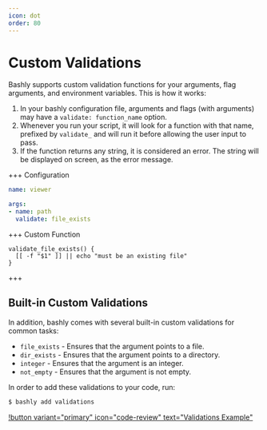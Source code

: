 ```yaml
---
icon: dot
order: 80
---
```


# Custom Validations

Bashly supports custom validation functions for your arguments, flag
arguments, and environment variables. This is how it works:

1. In your bashly configuration file, arguments and flags (with arguments)
   may have a `validate: function_name` option.
2. Whenever you run your script, it will look for a function with that name,
   prefixed by `validate_` and will run it before allowing the user
   input to pass.
3. If the function returns any string, it is considered an error. The
   string will be displayed on screen, as the error message.

+++ Configuration

```yaml bashly.yml
name: viewer

args:
- name: path
  validate: file_exists
```

+++ Custom Function

```shell src/lib/validate_file_exists.sh
validate_file_exists() {
  [[ -f "$1" ]] || echo "must be an existing file"
}
```

+++


## Built-in Custom Validations

In addition, bashly comes with several built-in custom validations for common
tasks:

- `file_exists` - Ensures that the argument points to a file.
- `dir_exists` - Ensures that the argument points to a directory.
- `integer` - Ensures that the argument is an integer.
- `not_empty` - Ensures that the argument is not empty.

In order to add these validations to your code, run:

```bash
$ bashly add validations
```

[!button variant="primary" icon="code-review" text="Validations Example"](https://github.com/DannyBen/bashly/tree/master/examples/validations#readme)
